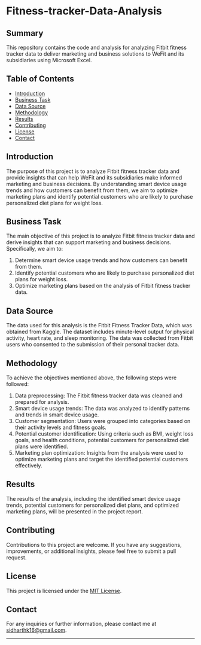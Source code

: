 # Fitness-tracker-Data-Analysis

## Summary

This repository contains the code and analysis for analyzing Fitbit fitness tracker data to deliver marketing and business solutions to WeFit and its subsidiaries using Microsoft Excel.



## Table of Contents

- [Introduction](#introduction)
- [Business Task](#business-task)
- [Data Source](#data-source)
- [Methodology](#methodology)
- [Results](#results)
- [Contributing](#contributing)
- [License](#license)
- [Contact](#contact)

## Introduction

The purpose of this project is to analyze Fitbit fitness tracker data and provide insights that can help WeFit and its subsidiaries make informed marketing and business decisions. By understanding smart device usage trends and how customers can benefit from them, we aim to optimize marketing plans and identify potential customers who are likely to purchase personalized diet plans for weight loss.

## Business Task

The main objective of this project is to analyze Fitbit fitness tracker data and derive insights that can support marketing and business decisions. Specifically, we aim to:

1. Determine smart device usage trends and how customers can benefit from them.
2. Identify potential customers who are likely to purchase personalized diet plans for weight loss.
3. Optimize marketing plans based on the analysis of Fitbit fitness tracker data.

## Data Source

The data used for this analysis is the Fitbit Fitness Tracker Data, which was obtained from Kaggle. The dataset includes minute-level output for physical activity, heart rate, and sleep monitoring. The data was collected from Fitbit users who consented to the submission of their personal tracker data.

## Methodology

To achieve the objectives mentioned above, the following steps were followed:

1. Data preprocessing: The Fitbit fitness tracker data was cleaned and prepared for analysis.
2. Smart device usage trends: The data was analyzed to identify patterns and trends in smart device usage.
3. Customer segmentation: Users were grouped into categories based on their activity levels and fitness goals.
4. Potential customer identification: Using criteria such as BMI, weight loss goals, and health conditions, potential customers for personalized diet plans were identified.
5. Marketing plan optimization: Insights from the analysis were used to optimize marketing plans and target the identified potential customers effectively.

## Results

The results of the analysis, including the identified smart device usage trends, potential customers for personalized diet plans, and optimized marketing plans, will be presented in the project report.

## Contributing

Contributions to this project are welcome. If you have any suggestions, improvements, or additional insights, please feel free to submit a pull request.

## License

This project is licensed under the [MIT License](LICENSE).

## Contact

For any inquiries or further information, please contact me at sidharthk16@gmail.com.

---
